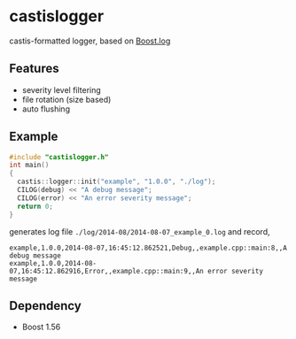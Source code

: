# castislogger

castis-formatted logger, based on [Boost.log](http://www.boost.org/doc/libs/1_55_0b1/libs/log/doc/html/index.html)

## Features

* severity level filtering
* file rotation (size based)
* auto flushing


## Example

```cpp
#include "castislogger.h"
int main()
{
  castis::logger::init("example", "1.0.0", "./log");
  CILOG(debug) << "A debug message";
  CILOG(error) << "An error severity message";
  return 0;
}
```

generates log file `./log/2014-08/2014-08-07_example_0.log` and record,

```
example,1.0.0,2014-08-07,16:45:12.862521,Debug,,example.cpp::main:8,,A debug message
example,1.0.0,2014-08-07,16:45:12.862916,Error,,example.cpp::main:9,,An error severity message
```

## Dependency

* Boost 1.56

